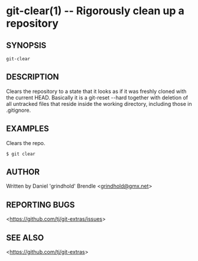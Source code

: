 git-clear(1) -- Rigorously clean up a repository 
================================================

## SYNOPSIS

`git-clear`

## DESCRIPTION

  Clears the repository to a state that it looks as if it was freshly cloned
  with the current HEAD. Basically it is a git-reset --hard together with
  deletion of all untracked files that reside inside the working directory, including those in .gitignore.

## EXAMPLES

  Clears the repo.

    $ git clear

## AUTHOR

Written by Daniel 'grindhold' Brendle &lt;<grindhold@gmx.net>&gt;

## REPORTING BUGS

&lt;<https://github.com/tj/git-extras/issues>&gt;

## SEE ALSO

&lt;<https://github.com/tj/git-extras>&gt;
